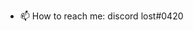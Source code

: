 - 📫 How to reach me:
 discord lost#0420

<!---
Lossttt/Lossttt is a ✨ special ✨ repository because its `README.md` (this file) appears on your GitHub profile.
You can click the Preview link to take a look at your changes.
--->
